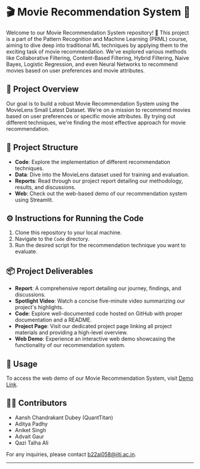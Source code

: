 # 🎬 Movie Recommendation System 🍿

Welcome to our Movie Recommendation System repository! 🎉 This project is a part of the Pattern Recognition and Machine Learning (PRML) course, aiming to dive deep into traditional ML techniques by applying them to the exciting task of movie recommendation. We've explored various methods like Collaborative Filtering, Content-Based Filtering, Hybrid Filtering, Naive Bayes, Logistic Regression, and even Neural Networks to recommend movies based on user preferences and movie attributes.

## 🚀 Project Overview
Our goal is to build a robust Movie Recommendation System using the MovieLens Small Latest Dataset. We're on a mission to recommend movies based on user preferences or specific movie attributes. By trying out different techniques, we're finding the most effective approach for movie recommendation.

## 📂 Project Structure
- **Code**: Explore the implementation of different recommendation techniques.
- **Data**: Dive into the MovieLens dataset used for training and evaluation.
- **Reports**: Read through our project report detailing our methodology, results, and discussions.
- **Web**: Check out the web-based demo of our recommendation system using Streamlit.

## ⚙️ Instructions for Running the Code
1. Clone this repository to your local machine.
2. Navigate to the `Code` directory.
3. Run the desired script for the recommendation technique you want to evaluate.

## 📦 Project Deliverables
- **Report**: A comprehensive report detailing our journey, findings, and discussions.
- **Spotlight Video**: Watch a concise five-minute video summarizing our project's highlights.
- **Code**: Explore well-documented code hosted on GitHub with proper documentation and a README.
- **Project Page**: Visit our dedicated project page linking all project materials and providing a high-level overview.
- **Web Demo**: Experience an interactive web demo showcasing the functionality of our recommendation system.

## 🎥 Usage
To access the web demo of our Movie Recommendation System, visit [Demo Link](https://prmlmovierecommendationsystem.streamlit.app/).

## 👨‍💻 Contributors
- Aansh Chandrakant Dubey (QuantTitan)
- Aditya Padhy
- Aniket Singh
- Advait Gaur 
- Qazi Talha Ali

For any inquiries, please contact [b22ai058@iitj.ac.in](mailto:b22ai058@iitj.ac.in).

---

